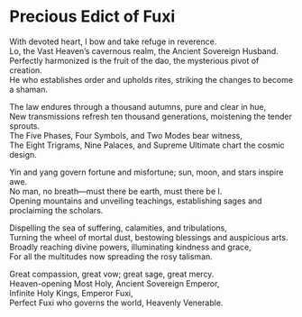 # Precious Edict of Fuxi

With devoted heart, I bow and take refuge in reverence.  
Lo, the Vast Heaven’s cavernous realm, the Ancient Sovereign Husband.  
Perfectly harmonized is the fruit of the dao, the mysterious pivot of creation.  
He who establishes order and upholds rites, striking the changes to become a shaman.  

The law endures through a thousand autumns, pure and clear in hue,  
New transmissions refresh ten thousand generations, moistening the tender sprouts.  
The Five Phases, Four Symbols, and Two Modes bear witness,  
The Eight Trigrams, Nine Palaces, and Supreme Ultimate chart the cosmic design.  

Yin and yang govern fortune and misfortune; sun, moon, and stars inspire awe.  
No man, no breath—must there be earth, must there be I.  
Opening mountains and unveiling teachings, establishing sages and proclaiming the scholars.  

Dispelling the sea of suffering, calamities, and tribulations,  
Turning the wheel of mortal dust, bestowing blessings and auspicious arts.  
Broadly reaching divine powers, illuminating kindness and grace,  
For all the multitudes now spreading the rosy talisman.  

Great compassion, great vow; great sage, great mercy.  
Heaven-opening Most Holy, Ancient Sovereign Emperor,  
Infinite Holy Kings, Emperor Fuxi,  
Perfect Fuxi who governs the world, Heavenly Venerable.